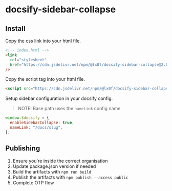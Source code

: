 # docsify-sidebar-collapse

## Install

Copy the css link into your html file.

```html
<!-- index.html -->
<link
  rel="stylesheet"
  href="https://cdn.jsdelivr.net/npm/@lx0f/docsify-sidebar-collapse@2.0.7/dist/index.css"
/>
```

Copy the script tag into your html file.

```html
<script src="https://cdn.jsdelivr.net/npm/@lx0f/docsify-sidebar-collapse@2.0.7/dist/index.js"></script>
```

Setup sidebar configuration in your docsify config.

> NOTE! Base path uses the `nameLink` config name

```js
window.$docsify = {
  enableSidebarCollapse: true,
  nameLink: "/docs/slug",
};
```

## Publishing

1. Ensure you're inside the correct organisation
2. Update package.json version if needed
3. Build the artifacts with `npm run build`
4. Publish the artifacts with `npm publish --access public`
5. Complete OTP flow
